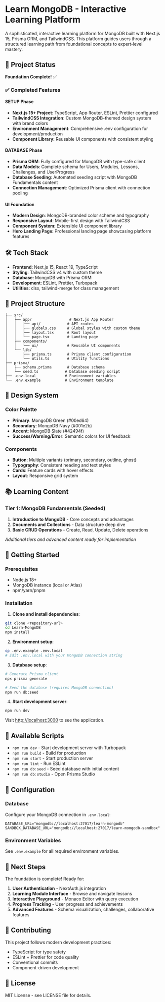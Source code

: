 # Learn MongoDB - Interactive Learning Platform

A sophisticated, interactive learning platform for MongoDB built with Next.js 15, Prisma ORM, and TailwindCSS. This platform guides users through a structured learning path from foundational concepts to expert-level mastery.

## 🚀 Project Status

**Foundation Complete!** ✅

### ✅ Completed Features

#### SETUP Phase
- **Next.js 15+ Project**: TypeScript, App Router, ESLint, Prettier configured
- **TailwindCSS Integration**: Custom MongoDB-themed design system with brand colors
- **Environment Management**: Comprehensive .env configuration for development/production
- **Component Library**: Reusable UI components with consistent styling

#### DATABASE Phase
- **Prisma ORM**: Fully configured for MongoDB with type-safe client
- **Data Models**: Complete schema for Users, Modules, Lessons, Challenges, and UserProgress
- **Database Seeding**: Automated seeding script with MongoDB Fundamentals content
- **Connection Management**: Optimized Prisma client with connection pooling

#### UI Foundation
- **Modern Design**: MongoDB-branded color scheme and typography
- **Responsive Layout**: Mobile-first design with TailwindCSS
- **Component System**: Extensible UI component library
- **Hero Landing Page**: Professional landing page showcasing platform features

## 🛠 Tech Stack

- **Frontend**: Next.js 15, React 19, TypeScript
- **Styling**: TailwindCSS v4 with custom theme
- **Database**: MongoDB with Prisma ORM
- **Development**: ESLint, Prettier, Turbopack
- **Utilities**: clsx, tailwind-merge for class management

## 📁 Project Structure

```
├── src/
│   ├── app/                 # Next.js App Router
│   │   ├── api/            # API routes
│   │   ├── globals.css     # Global styles with custom theme
│   │   ├── layout.tsx      # Root layout
│   │   └── page.tsx        # Landing page
│   ├── components/
│   │   └── ui/             # Reusable UI components
│   └── lib/
│       ├── prisma.ts       # Prisma client configuration
│       └── utils.ts        # Utility functions
├── prisma/
│   ├── schema.prisma       # Database schema
│   └── seed.ts            # Database seeding script
├── .env.local             # Environment variables
└── .env.example           # Environment template
```

## 🎨 Design System

### Color Palette
- **Primary**: MongoDB Green (#00ed64)
- **Secondary**: MongoDB Navy (#001e2b)
- **Accent**: MongoDB Slate (#42494f)
- **Success/Warning/Error**: Semantic colors for UI feedback

### Components
- **Button**: Multiple variants (primary, secondary, outline, ghost)
- **Typography**: Consistent heading and text styles
- **Cards**: Feature cards with hover effects
- **Layout**: Responsive grid system

## 📚 Learning Content

### Tier 1: MongoDB Fundamentals (Seeded)
1. **Introduction to MongoDB** - Core concepts and advantages
2. **Documents and Collections** - Data structure deep dive
3. **Basic CRUD Operations** - Create, Read, Update, Delete operations

*Additional tiers and advanced content ready for implementation*

## 🚀 Getting Started

### Prerequisites
- Node.js 18+
- MongoDB instance (local or Atlas)
- npm/yarn/pnpm

### Installation

1. **Clone and install dependencies**:
```bash
git clone <repository-url>
cd Learn-MongoDB
npm install
```

2. **Environment setup**:
```bash
cp .env.example .env.local
# Edit .env.local with your MongoDB connection string
```

3. **Database setup**:
```bash
# Generate Prisma client
npx prisma generate

# Seed the database (requires MongoDB connection)
npm run db:seed
```

4. **Start development server**:
```bash
npm run dev
```

Visit [http://localhost:3000](http://localhost:3000) to see the application.

## 📝 Available Scripts

- `npm run dev` - Start development server with Turbopack
- `npm run build` - Build for production
- `npm run start` - Start production server
- `npm run lint` - Run ESLint
- `npm run db:seed` - Seed database with initial content
- `npm run db:studio` - Open Prisma Studio

## 🔧 Configuration

### Database
Configure your MongoDB connection in `.env.local`:
```env
DATABASE_URL="mongodb://localhost:27017/learn-mongodb"
SANDBOX_DATABASE_URL="mongodb://localhost:27017/learn-mongodb-sandbox"
```

### Environment Variables
See `.env.example` for all required environment variables.

## 🎯 Next Steps

The foundation is complete! Ready for:

1. **User Authentication** - NextAuth.js integration
2. **Learning Module Interface** - Browse and navigate lessons
3. **Interactive Playground** - Monaco Editor with query execution
4. **Progress Tracking** - User progress and achievements
5. **Advanced Features** - Schema visualization, challenges, collaborative features

## 🤝 Contributing

This project follows modern development practices:
- TypeScript for type safety
- ESLint + Prettier for code quality
- Conventional commits
- Component-driven development

## 📄 License

MIT License - see LICENSE file for details.
